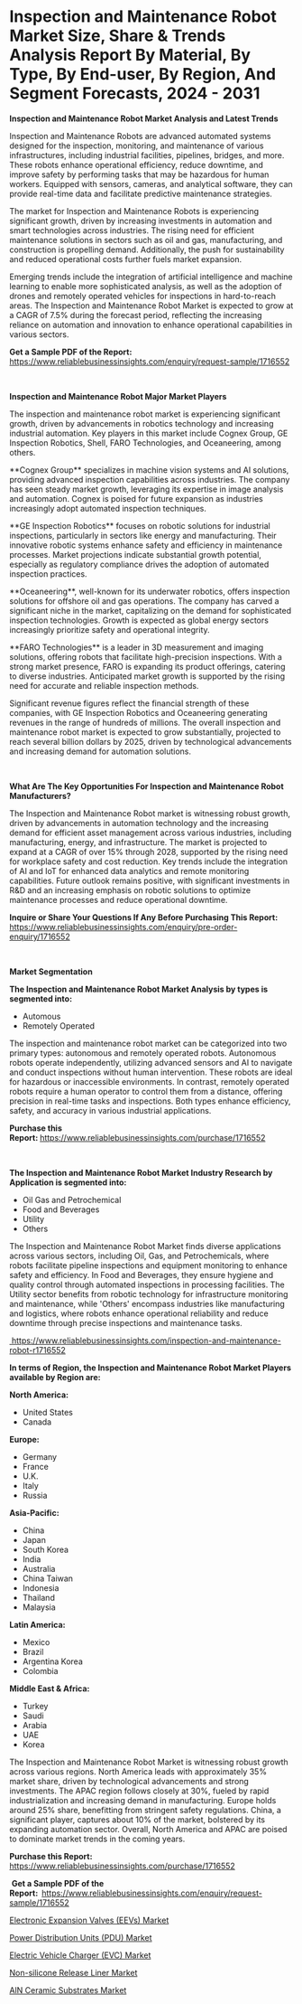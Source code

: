 <p><h1>Inspection and Maintenance Robot Market Size, Share & Trends Analysis Report By Material, By Type, By End-user, By Region, And Segment Forecasts, 2024 - 2031</h1></p><p><strong>Inspection and Maintenance Robot Market Analysis and Latest Trends</strong></p>
<p><p>Inspection and Maintenance Robots are advanced automated systems designed for the inspection, monitoring, and maintenance of various infrastructures, including industrial facilities, pipelines, bridges, and more. These robots enhance operational efficiency, reduce downtime, and improve safety by performing tasks that may be hazardous for human workers. Equipped with sensors, cameras, and analytical software, they can provide real-time data and facilitate predictive maintenance strategies.</p><p>The market for Inspection and Maintenance Robots is experiencing significant growth, driven by increasing investments in automation and smart technologies across industries. The rising need for efficient maintenance solutions in sectors such as oil and gas, manufacturing, and construction is propelling demand. Additionally, the push for sustainability and reduced operational costs further fuels market expansion.</p><p>Emerging trends include the integration of artificial intelligence and machine learning to enable more sophisticated analysis, as well as the adoption of drones and remotely operated vehicles for inspections in hard-to-reach areas. The Inspection and Maintenance Robot Market is expected to grow at a CAGR of 7.5% during the forecast period, reflecting the increasing reliance on automation and innovation to enhance operational capabilities in various sectors.</p></p>
<p><strong>Get a Sample PDF of the Report:&nbsp;</strong> <a href="https://www.reliablebusinessinsights.com/enquiry/request-sample/1716552?utm_campaign=1454&utm_medium=2&utm_source=Github&utm_content=ia&utm_term=10102024&utm_id=inspection-and-maintenance-robot">https://www.reliablebusinessinsights.com/enquiry/request-sample/1716552</a></p>
<p>&nbsp;</p>
<p><strong>Inspection and Maintenance Robot Major Market Players</strong></p>
<p><p>The inspection and maintenance robot market is experiencing significant growth, driven by advancements in robotics technology and increasing industrial automation. Key players in this market include Cognex Group, GE Inspection Robotics, Shell, FARO Technologies, and Oceaneering, among others.</p><p>**Cognex Group** specializes in machine vision systems and AI solutions, providing advanced inspection capabilities across industries. The company has seen steady market growth, leveraging its expertise in image analysis and automation. Cognex is poised for future expansion as industries increasingly adopt automated inspection techniques.</p><p>**GE Inspection Robotics** focuses on robotic solutions for industrial inspections, particularly in sectors like energy and manufacturing. Their innovative robotic systems enhance safety and efficiency in maintenance processes. Market projections indicate substantial growth potential, especially as regulatory compliance drives the adoption of automated inspection practices.</p><p>**Oceaneering**, well-known for its underwater robotics, offers inspection solutions for offshore oil and gas operations. The company has carved a significant niche in the market, capitalizing on the demand for sophisticated inspection technologies. Growth is expected as global energy sectors increasingly prioritize safety and operational integrity.</p><p>**FARO Technologies** is a leader in 3D measurement and imaging solutions, offering robots that facilitate high-precision inspections. With a strong market presence, FARO is expanding its product offerings, catering to diverse industries. Anticipated market growth is supported by the rising need for accurate and reliable inspection methods.</p><p>Significant revenue figures reflect the financial strength of these companies, with GE Inspection Robotics and Oceaneering generating revenues in the range of hundreds of millions. The overall inspection and maintenance robot market is expected to grow substantially, projected to reach several billion dollars by 2025, driven by technological advancements and increasing demand for automation solutions.</p></p>
<p>&nbsp;</p>
<p><strong>What Are The Key Opportunities For Inspection and Maintenance Robot Manufacturers?</strong></p>
<p><p>The Inspection and Maintenance Robot market is witnessing robust growth, driven by advancements in automation technology and the increasing demand for efficient asset management across various industries, including manufacturing, energy, and infrastructure. The market is projected to expand at a CAGR of over 15% through 2028, supported by the rising need for workplace safety and cost reduction. Key trends include the integration of AI and IoT for enhanced data analytics and remote monitoring capabilities. Future outlook remains positive, with significant investments in R&D and an increasing emphasis on robotic solutions to optimize maintenance processes and reduce operational downtime.</p></p>
<p><strong>Inquire or Share Your Questions If Any Before Purchasing This Report:</strong> <a href="https://www.reliablebusinessinsights.com/enquiry/pre-order-enquiry/1716552?utm_campaign=1454&utm_medium=2&utm_source=Github&utm_content=ia&utm_term=10102024&utm_id=inspection-and-maintenance-robot">https://www.reliablebusinessinsights.com/enquiry/pre-order-enquiry/1716552</a></p>
<p>&nbsp;</p>
<p><strong>Market Segmentation</strong></p>
<p><strong>The Inspection and Maintenance Robot Market Analysis by types is segmented into:</strong></p>
<p><ul><li>Automous</li><li>Remotely Operated</li></ul></p>
<p><p>The inspection and maintenance robot market can be categorized into two primary types: autonomous and remotely operated robots. Autonomous robots operate independently, utilizing advanced sensors and AI to navigate and conduct inspections without human intervention. These robots are ideal for hazardous or inaccessible environments. In contrast, remotely operated robots require a human operator to control them from a distance, offering precision in real-time tasks and inspections. Both types enhance efficiency, safety, and accuracy in various industrial applications.</p></p>
<p><strong>Purchase this Report:&nbsp;</strong><a href="https://www.reliablebusinessinsights.com/purchase/1716552?utm_campaign=1454&utm_medium=2&utm_source=Github&utm_content=ia&utm_term=10102024&utm_id=inspection-and-maintenance-robot">https://www.reliablebusinessinsights.com/purchase/1716552</a></p>
<p>&nbsp;</p>
<p><strong>The Inspection and Maintenance Robot Market Industry Research by Application is segmented into:</strong></p>
<p><ul><li>Oil Gas and Petrochemical</li><li>Food and Beverages</li><li>Utility</li><li>Others</li></ul></p>
<p><p>The Inspection and Maintenance Robot Market finds diverse applications across various sectors, including Oil, Gas, and Petrochemicals, where robots facilitate pipeline inspections and equipment monitoring to enhance safety and efficiency. In Food and Beverages, they ensure hygiene and quality control through automated inspections in processing facilities. The Utility sector benefits from robotic technology for infrastructure monitoring and maintenance, while 'Others' encompass industries like manufacturing and logistics, where robots enhance operational reliability and reduce downtime through precise inspections and maintenance tasks.</p></p>
<p><a href="https://www.reliablebusinessinsights.com/inspection-and-maintenance-robot-r1716552?utm_campaign=1454&utm_medium=2&utm_source=Github&utm_content=ia&utm_term=10102024&utm_id=inspection-and-maintenance-robot">&nbsp;https://www.reliablebusinessinsights.com/inspection-and-maintenance-robot-r1716552</a></p>
<p><strong>In terms of Region, the Inspection and Maintenance Robot Market Players available by Region are:</strong></p>
<p>
    <p> <strong> North America: </strong>
        <ul>
            <li>United States</li>
            <li>Canada</li>
        </ul>
        </p> 
    <p> <strong> Europe: </strong>
        <ul>
            <li>Germany</li>
            <li>France</li>
            <li>U.K.</li>
            <li>Italy</li>
            <li>Russia</li>
        </ul>
        </p> 
    <p> <strong> Asia-Pacific: </strong>
        <ul>
            <li>China</li>
            <li>Japan</li>
            <li>South Korea</li>
            <li>India</li>
            <li>Australia</li>
            <li>China Taiwan</li>
            <li>Indonesia</li>
            <li>Thailand</li>
            <li>Malaysia</li>
        </ul>
        </p> 
    <p> <strong> Latin America: </strong>
        <ul>
            <li>Mexico</li>
            <li>Brazil</li>
            <li>Argentina Korea</li>
            <li>Colombia</li>
        </ul>
        </p> 
    <p> <strong> Middle East & Africa: </strong>
        <ul>
            <li>Turkey</li>
            <li>Saudi</li>
            <li>Arabia</li>
            <li>UAE</li>
            <li>Korea</li>
        </ul>
    </p>
    </p>
<p><p>The Inspection and Maintenance Robot Market is witnessing robust growth across various regions. North America leads with approximately 35% market share, driven by technological advancements and strong investments. The APAC region follows closely at 30%, fueled by rapid industrialization and increasing demand in manufacturing. Europe holds around 25% share, benefitting from stringent safety regulations. China, a significant player, captures about 10% of the market, bolstered by its expanding automation sector. Overall, North America and APAC are poised to dominate market trends in the coming years.</p></p>
<p><strong>Purchase this Report: </strong><a href="https://www.reliablebusinessinsights.com/purchase/1716552?utm_campaign=1454&utm_medium=2&utm_source=Github&utm_content=ia&utm_term=10102024&utm_id=inspection-and-maintenance-robot">https://www.reliablebusinessinsights.com/purchase/1716552</a></p>
<p>&nbsp;<strong>Get a Sample PDF of the Report:&nbsp;&nbsp;</strong><a href="https://www.reliablebusinessinsights.com/enquiry/request-sample/1716552?utm_campaign=1454&utm_medium=2&utm_source=Github&utm_content=ia&utm_term=10102024&utm_id=inspection-and-maintenance-robot">https://www.reliablebusinessinsights.com/enquiry/request-sample/1716552</a></p>
<p><strong></strong></p>
<p><p><a href="https://www.linkedin.com/pulse/electronic-expansion-valves-eevs-market-global-share-f4qne?utm_campaign=1454&utm_medium=2&utm_source=Github&utm_content=ia&utm_term=10102024&utm_id=inspection-and-maintenance-robot">Electronic Expansion Valves (EEVs) Market</a></p><p><a href="https://www.linkedin.com/pulse/exploring-power-distribution-units-pdu-market-dynamics-revenue-pdehe?utm_campaign=1454&utm_medium=2&utm_source=Github&utm_content=ia&utm_term=10102024&utm_id=inspection-and-maintenance-robot">Power Distribution Units (PDU) Market</a></p><p><a href="https://www.linkedin.com/pulse/electric-vehicle-charger-evc-market-strategic-insights-product-tscef?utm_campaign=1454&utm_medium=2&utm_source=Github&utm_content=ia&utm_term=10102024&utm_id=inspection-and-maintenance-robot">Electric Vehicle Charger (EVC) Market</a></p><p><a href="https://www.linkedin.com/pulse/non-silicone-release-liner-market-forecast-global-dck3e?utm_campaign=1454&utm_medium=2&utm_source=Github&utm_content=ia&utm_term=10102024&utm_id=inspection-and-maintenance-robot">Non-silicone Release Liner Market</a></p><p><a href="https://www.linkedin.com/pulse/strategic-roadmap-success-global-aln-ceramic-substrates-market-mv93f?utm_campaign=1454&utm_medium=2&utm_source=Github&utm_content=ia&utm_term=10102024&utm_id=inspection-and-maintenance-robot">AlN Ceramic Substrates Market</a></p></p>